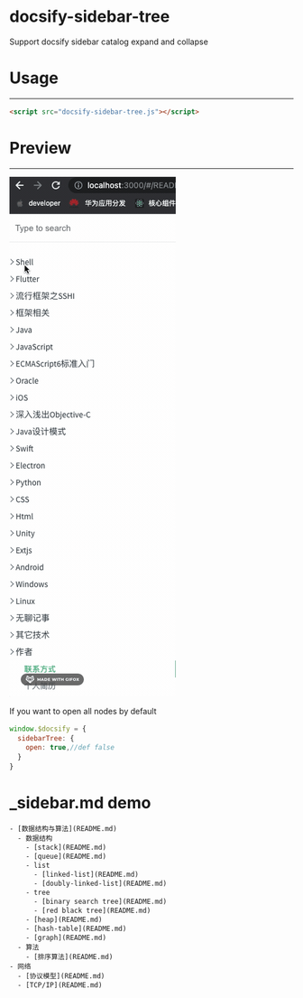 # docsify-sidebar-tree

Support docsify sidebar catalog expand and collapse

# Usage

---

```html
<script src="docsify-sidebar-tree.js"></script>
```

# Preview

---

![](1.gif)

If you want to open all nodes by default

```js
window.$docsify = {
  sidebarTree: {
    open: true,//def false
  }
}
```

# _sidebar.md demo

```
- [数据结构与算法](README.md)
  - 数据结构
    - [stack](README.md)
    - [queue](README.md)
    - list
      - [linked-list](README.md)
      - [doubly-linked-list](README.md)
    - tree
      - [binary search tree](README.md)
      - [red black tree](README.md)
    - [heap](README.md)
    - [hash-table](README.md)
    - [graph](README.md)
  - 算法
    - [排序算法](README.md)
- 网络
  - [协议模型](README.md)
  - [TCP/IP](README.md)
```